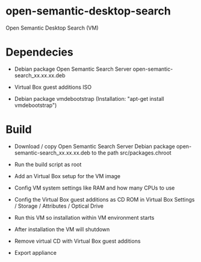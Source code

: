 # open-semantic-desktop-search
 Open Semantic Desktop Search (VM)


# Dependecies

- Debian package Open Semantic Search Server open-semantic-search_xx.xx.xx.deb

- Virtual Box guest additions ISO

- Debian package vmdebootstrap (Installation: "apt-get install vmdebootstrap")


# Build

- Download / copy Open Semantic Search Server Debian package open-semantic-search_xx.xx.xx.deb to the path src/packages.chroot

- Run the build script as root

- Add an Virtual Box setup for the VM image

- Config VM system settings like RAM and how many CPUs to use

- Config the Virtual Box guest additions as CD ROM in Virtual Box Settings / Storage / Attributes / Optical Drive

- Run this VM so installation within VM environment starts

- After installation the VM will shutdown

- Remove virtual CD with Virtual Box guest additions

- Export appliance
